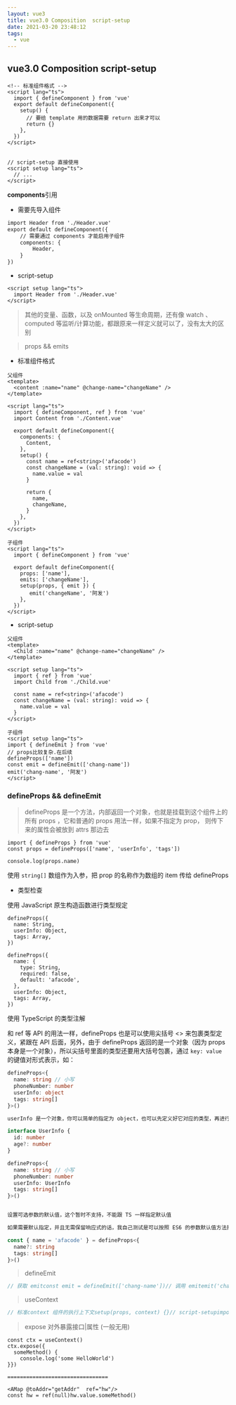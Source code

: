 ```yaml
---
layout: vue3
title: vue3.0 Composition  script-setup
date: 2021-03-20 23:48:12
tags:
  - vue
---
```


## vue3.0 Composition  script-setup

```
<!-- 标准组件格式 -->
<script lang="ts">
  import { defineComponent } from 'vue'
  export default defineComponent({
    setup() {
      // 要给 template 用的数据需要 return 出来才可以
      return {}
    },
  })
</script>


// script-setup 直接使用
<script setup lang="ts">
  // ...
</script>
```

**components**引用 

- 需要先导入组件

```html
import Header from './Header.vue'
export default defineComponent({
	// 需要通过 components 才能启用子组件
    components: {
        Header,
    }
})
```

- script-setup

```
<script setup lang="ts">
  import Header from './Header.vue'
</script>
```

> 其他的变量、函数，以及 onMounted 等生命周期，还有像 watch 、 computed 等监听/计算功能，都跟原来一样定义就可以了，没有太大的区别



>props && emits

- 标准组件格式

```
父组件
<template>
  <content :name="name" @change-name="changeName" />
</template>

<script lang="ts">
  import { defineComponent, ref } from 'vue'
  import Content from './Content.vue'

  export default defineComponent({
    components: {
      Content,
    },
    setup() {
      const name = ref<string>('afacode')
      const changeName = (val: string): void => {
        name.value = val
      }

      return {
        name,
        changeName,
      }
    },
  })
</script>

子组件
<script lang="ts">
  import { defineComponent } from 'vue'

  export default defineComponent({
    props: ['name'],
    emits: ['changeName'],
    setup(props, { emit }) {
       emit('changeName', '阿发')
    },
  })
</script>

```

- script-setup

```
父组件
<template>
  <Child :name="name" @change-name="changeName" />
</template>

<script setup lang="ts">
  import { ref } from 'vue'
  import Child from './Child.vue'
  
  const name = ref<string>('afacode')
  const changeName = (val: string): void => {
  	name.value = val
  }
</script>

子组件
<script setup lang="ts">
import { defineEmit } from 'vue'
// props比较复杂.在后续
defineProps(['name'])
const emit = defineEmit(['chang-name'])
emit('chang-name', '阿发')
</script>
```

### defineProps && defineEmit

> defineProps 是一个方法，内部返回一个对象，也就是挂载到这个组件上的所有 props ，它和普通的 props 用法一样，如果不指定为 prop， 则传下来的属性会被放到 attrs 那边去

```
import { defineProps } from 'vue'
const props = defineProps(['name', 'userInfo', 'tags'])

console.log(props.name)
```

使用 `string[]` 数组作为入参，把 prop 的名称作为数组的 item 传给 defineProps

- 类型检查

使用 JavaScript 原生构造函数进行类型规定

```
defineProps({
  name: String,
  userInfo: Object,
  tags: Array,
})

defineProps({
  name: {
    type: String,
    required: false,
    default: 'afacode',
  },
  userInfo: Object,
  tags: Array,
})
```

使用 TypeScript 的类型注解



和 ref 等 API 的用法一样，defineProps 也是可以使用尖括号 <> 来包裹类型定义，紧跟在 API 后面，另外，由于 defineProps 返回的是一个对象（因为 props 本身是一个对象），所以尖括号里面的类型还要用大括号包裹，通过 `key: value` 的键值对形式表示，如：

```ts
defineProps<{
  name: string // 小写
  phoneNumber: number
  userInfo: object
  tags: string[]
}>()

userInfo 是一个对象，你可以简单的指定为 object，也可以先定义好它对应的类型，再进行指定

interface UserInfo {
  id: number
  age?: number
}

defineProps<{
  name: string // 小写
  phoneNumber: number
  userInfo: UserInfo
  tags: string[]
}>()


设置可选参数的默认值，这个暂时不支持，不能跟 TS 一样指定默认值

如果需要默认指定，并且无需保留响应式的话，我自己测试是可以按照 ES6 的参数默认值方法指定

const { name = 'afacode' } = defineProps<{
  name?: string
  tags: string[]
}>()
```



> defineEmit

```ts
// 获取 emitconst emit = defineEmit(['chang-name'])// 调用 emitemit('chang-name', '阿发')
```

> useContext

```ts
// 标准context 组件的执行上下文setup(props, context) {}// script-setupimport { useContext } from 'vue'const ctx = useContext()// 打印 attrsconsole.log(ctx.attrs)
```



> expose 对外暴露接口|属性 (一般无用)

```
const ctx = useContext()
ctx.expose({  
  someMethod() {    
    console.log('some HelloWorld')  
}})

================================

<AMap @toAddr="getAddr"  ref="hw"/>
const hw = ref(null)hw.value.someMethod()
```
